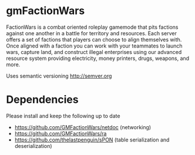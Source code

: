 # gmFactionWars
FactionWars is a combat oriented roleplay gamemode that pits factions against one another in a battle for territory and resources. Each server offers a set of factions that players can choose to align themselves with. Once aligned with a faction you can work with your teammates to launch wars, capture land, and construct illegal enterprises using our advanced resource system providing electricity, money printers, drugs, weapons, and more. 

Uses semantic versioning http://semver.org

# Dependencies
Please install and keep the following up to date
 - https://github.com/GMFactionWars/netdoc (networking)
 - https://github.com/GMFactionWars/ra
 - https://github.com/thelastpenguin/sPON (table serialization and deserialization)